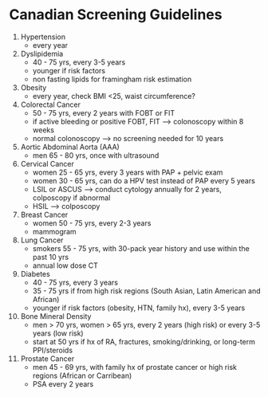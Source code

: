 # Canadian Screening Guidelines

1. Hypertension
    - every year
2. Dyslipidemia
    - 40 - 75 yrs, every 3-5 years
    - younger if risk factors
    - non fasting lipids for framingham risk estimation
3. Obesity
    - every year, check BMI <25, waist circumference?
4. Colorectal Cancer
    - 50 - 75 yrs, every 2 years with FOBT or FIT
    - if active bleeding or positive FOBT, FIT --> colonoscopy within 8 weeks
    - normal colonoscopy --> no screening needed for 10 years
5. Aortic Abdominal Aorta (AAA)
    - men 65 - 80 yrs, once with ultrasound
6. Cervical Cancer
    - women 25 - 65 yrs, every 3 years with PAP + pelvic exam
    - women 30 - 65 yrs, can do a HPV test instead of PAP every 5 years
    - LSIL or ASCUS --> conduct cytology annually for 2 years, colposcopy if abnormal
    - HSIL --> colposcopy
7. Breast Cancer
    - women 50 - 75 yrs, every 2-3 years
    - mammogram
8. Lung Cancer
    - smokers 55 - 75 yrs, with 30-pack year history and use within the past 10 yrs 
    - annual low dose CT
9. Diabetes
    - 40 - 75 yrs, every 3 years
    - 35 - 75 yrs if from high risk regions (South Asian, Latin American and African)
    - younger if risk factors (obesity, HTN, family hx), every 3-5 years
10. Bone Mineral Density
    - men > 70 yrs, women > 65 yrs, every 2 years (high risk) or every 3-5 years (low risk)
    - start at 50 yrs if hx of RA, fractures, smoking/drinking, or long-term PPI/steroids
11. Prostate Cancer
    - men 45 - 69 yrs, with family hx of prostate cancer or high risk regions (African or Carribean)
    - PSA every 2 years
